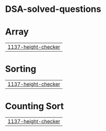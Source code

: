 # DSA-solved-questions


# Array
|  |
| ------- |
| [1137-height-checker](https://github.com/Dcoder10M/DSA-solved-questions/tree/master/1137-height-checker) |
# Sorting
|  |
| ------- |
| [1137-height-checker](https://github.com/Dcoder10M/DSA-solved-questions/tree/master/1137-height-checker) |
# Counting Sort
|  |
| ------- |
| [1137-height-checker](https://github.com/Dcoder10M/DSA-solved-questions/tree/master/1137-height-checker) |